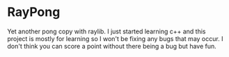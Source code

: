 # RayPong
Yet another pong copy with raylib.
I just started learning c++ and this project is mostly for learning so I won't be fixing any bugs that may occur.
I don't think you can score a point without there being a bug but have fun.
